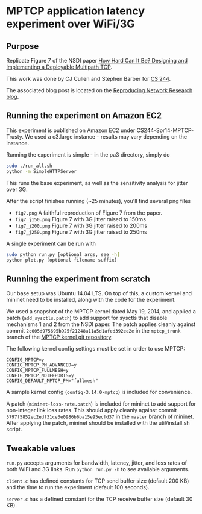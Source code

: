 MPTCP application latency experiment over WiFi/3G
=================================================

Purpose
-------
Replicate Figure 7 of the NSDI paper [How Hard Can It Be? Designing and Implementing a Deployable Multipath TCP](https://www.usenix.org/conference/nsdi12/technical-sessions/presentation/raiciu).

This work was done by CJ Cullen and Stephen Barber for [CS 244](http://cs244.stanford.edu).

The associated blog post is located on the [Reproducing Network Research blog](http://reproducingnetworkresearch.wordpress.com/2014/06/02/cs244-14-mptcp-application-latency-over-wifi-and-3g/).

Running the experiment on Amazon EC2
------------------------------------
This experiment is published on Amazon EC2 under CS244-Spr14-MPTCP-Trusty. We used
a c3.large instance - results may vary depending on the instance.

Running the experiment is simple - in the pa3 directory, simply do
```sh
sudo ./run_all.sh
python -m SimpleHTTPServer
```

This runs the base experiment, as well as the sensitivity analysis for jitter
over 3G.

After the script finishes running (~25 minutes), you'll find several png files

- `fig7.png` A faithful reproduction of Figure 7 from the paper.
- `fig7_j150.png` Figure 7 with 3G jitter raised to 150ms
- `fig7_j200.png` Figure 7 with 3G jitter raised to 200ms
- `fig7_j250.png` Figure 7 with 3G jitter raised to 250ms

A single experiment can be run with
```sh
sudo python run.py [optional args, see -h]
python plot.py [optional filename suffix]
```

Running the experiment from scratch
-----------------------------------
Our base setup was Ubuntu 14.04 LTS. On top of this, a custom kernel and mininet
need to be installed, along with the code for the experiment.

We used a snapshot of the MPTCP kernel dated May 19, 2014, and applied a patch
(`add_sysctls.patch`) to add support for sysctls that disable mechanisms 1 and 2
from the NSDI paper. The patch applies cleanly against commit
`2c005d975695b925f21248a11a5d1afed392ee2e` in the `mptcp_trunk` branch of the
[MPTCP kernel git repository](https://github.com/multipath-tcp/mptcp).

The following kernel config settings must be set in order to use MPTCP:
```
CONFIG_MPTCP=y
CONFIG_MPTCP_PM_ADVANCED=y
CONFIG_MPTCP_FULLMESH=y
CONFIG_MPTCP_NDIFFPORTS=y
CONFIG_DEFAULT_MPTCP_PM="fullmesh"
```

A sample kernel config (`config-3.14.0-mptcp`) is included for convenience.

A patch (`mininet-loss-rate.patch`) is included for mininet to add support for
non-integer link loss rates.
This should apply cleanly against commit
`5797f5852ec2edf31ce3e0986b6ba15e95ecfd37` in the `master` branch of
[mininet](https://github.com/mininet/mininet). After applying the patch, mininet
should be installed with the util/install.sh script.

Tweakable values
----------------
`run.py` accepts arguments for bandwidth, latency, jitter, and loss rates of
both WiFi and 3G links. Run `python run.py -h` to see available arguments.

`client.c` has defined constants for TCP send buffer size (default 200 KB) and
the time to run the experiment (default 100 seconds).

`server.c` has a defined constant for the TCP receive buffer size (default 30
KB).

